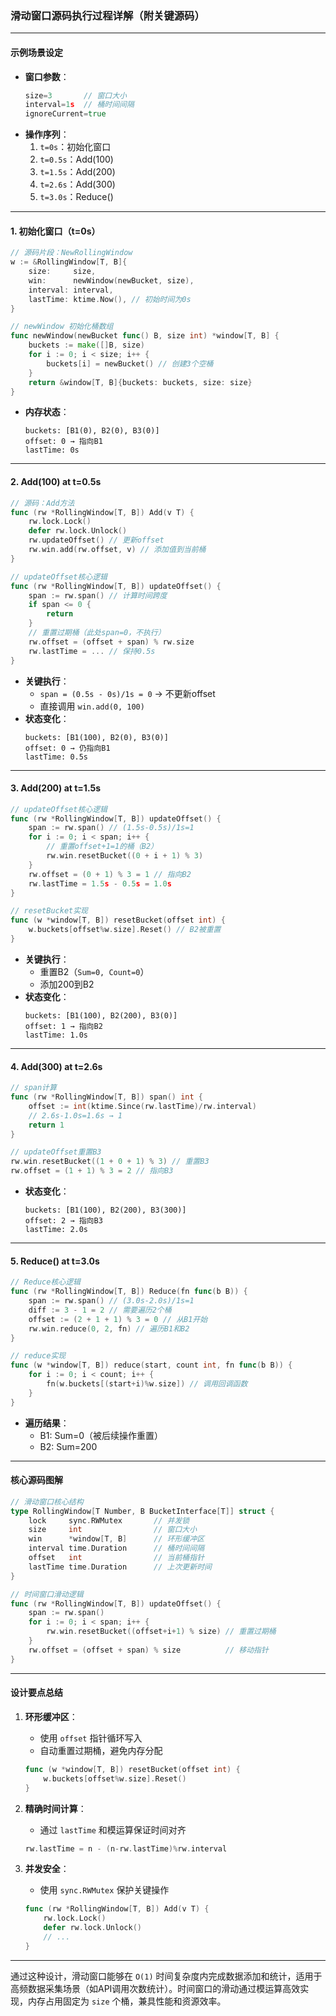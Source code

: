 ### 滑动窗口源码执行过程详解（附关键源码）

---

#### **示例场景设定**
- **窗口参数**：
  ```go
  size=3       // 窗口大小
  interval=1s  // 桶时间间隔
  ignoreCurrent=true
  ```
- **操作序列**：
  1. `t=0s`：初始化窗口
  2. `t=0.5s`：Add(100)
  3. `t=1.5s`：Add(200)
  4. `t=2.6s`：Add(300)
  5. `t=3.0s`：Reduce()

---

#### **1. 初始化窗口（t=0s）**
```go
// 源码片段：NewRollingWindow
w := &RollingWindow[T, B]{
    size:     size,
    win:      newWindow(newBucket, size),
    interval: interval,
    lastTime: ktime.Now(), // 初始时间为0s
}

// newWindow 初始化桶数组
func newWindow(newBucket func() B, size int) *window[T, B] {
    buckets := make([]B, size)
    for i := 0; i < size; i++ {
        buckets[i] = newBucket() // 创建3个空桶
    }
    return &window[T, B]{buckets: buckets, size: size}
}
```
- **内存状态**：
  ```
  buckets: [B1(0), B2(0), B3(0)]
  offset: 0 → 指向B1
  lastTime: 0s
  ```

---

#### **2. Add(100) at t=0.5s**
```go
// 源码：Add方法
func (rw *RollingWindow[T, B]) Add(v T) {
    rw.lock.Lock()
    defer rw.lock.Unlock()
    rw.updateOffset() // 更新offset
    rw.win.add(rw.offset, v) // 添加值到当前桶
}

// updateOffset核心逻辑
func (rw *RollingWindow[T, B]) updateOffset() {
    span := rw.span() // 计算时间跨度
    if span <= 0 {
        return
    }
    // 重置过期桶（此处span=0，不执行）
    rw.offset = (offset + span) % rw.size
    rw.lastTime = ... // 保持0.5s
}
```
- **关键执行**：
  - `span = (0.5s - 0s)/1s = 0` → 不更新offset
  - 直接调用 `win.add(0, 100)`
- **状态变化**：
  ```
  buckets: [B1(100), B2(0), B3(0)]
  offset: 0 → 仍指向B1
  lastTime: 0.5s
  ```

---

#### **3. Add(200) at t=1.5s**
```go
// updateOffset核心逻辑
func (rw *RollingWindow[T, B]) updateOffset() {
    span := rw.span() // (1.5s-0.5s)/1s=1
    for i := 0; i < span; i++ {
        // 重置offset+1=1的桶（B2）
        rw.win.resetBucket((0 + i + 1) % 3)
    }
    rw.offset = (0 + 1) % 3 = 1 // 指向B2
    rw.lastTime = 1.5s - 0.5s = 1.0s
}

// resetBucket实现
func (w *window[T, B]) resetBucket(offset int) {
    w.buckets[offset%w.size].Reset() // B2被重置
}
```
- **关键执行**：
  - 重置B2（`Sum=0, Count=0`）
  - 添加200到B2
- **状态变化**：
  ```
  buckets: [B1(100), B2(200), B3(0)]
  offset: 1 → 指向B2
  lastTime: 1.0s
  ```

---

#### **4. Add(300) at t=2.6s**
```go
// span计算
func (rw *RollingWindow[T, B]) span() int {
    offset := int(ktime.Since(rw.lastTime)/rw.interval) 
    // 2.6s-1.0s=1.6s → 1
    return 1
}

// updateOffset重置B3
rw.win.resetBucket((1 + 0 + 1) % 3) // 重置B3
rw.offset = (1 + 1) % 3 = 2 // 指向B3
```
- **状态变化**：
  ```
  buckets: [B1(100), B2(200), B3(300)]
  offset: 2 → 指向B3
  lastTime: 2.0s
  ```

---

#### **5. Reduce() at t=3.0s**
```go
// Reduce核心逻辑
func (rw *RollingWindow[T, B]) Reduce(fn func(b B)) {
    span := rw.span() // (3.0s-2.0s)/1s=1
    diff := 3 - 1 = 2 // 需要遍历2个桶
    offset := (2 + 1 + 1) % 3 = 0 // 从B1开始
    rw.win.reduce(0, 2, fn) // 遍历B1和B2
}

// reduce实现
func (w *window[T, B]) reduce(start, count int, fn func(b B)) {
    for i := 0; i < count; i++ {
        fn(w.buckets[(start+i)%w.size]) // 调用回调函数
    }
}
```
- **遍历结果**：
  - B1: Sum=0（被后续操作重置）
  - B2: Sum=200

---

#### **核心源码图解**
```go
// 滑动窗口核心结构
type RollingWindow[T Number, B BucketInterface[T]] struct {
    lock     sync.RWMutex       // 并发锁
    size     int                // 窗口大小
    win      *window[T, B]      // 环形缓冲区
    interval time.Duration      // 桶时间间隔
    offset   int                // 当前桶指针
    lastTime time.Duration      // 上次更新时间
}

// 时间窗口滑动逻辑
func (rw *RollingWindow[T, B]) updateOffset() {
    span := rw.span()
    for i := 0; i < span; i++ {
        rw.win.resetBucket((offset+i+1) % size) // 重置过期桶
    }
    rw.offset = (offset + span) % size          // 移动指针
}
```

---

#### **设计要点总结**
1. **环形缓冲区**：
   - 使用 `offset` 指针循环写入
   - 自动重置过期桶，避免内存分配
   ```go
   func (w *window[T, B]) resetBucket(offset int) {
       w.buckets[offset%w.size].Reset()
   }
   ```

2. **精确时间计算**：
   - 通过 `lastTime` 和模运算保证时间对齐
   ```go
   rw.lastTime = n - (n-rw.lastTime)%rw.interval
   ```

3. **并发安全**：
   - 使用 `sync.RWMutex` 保护关键操作
   ```go
   func (rw *RollingWindow[T, B]) Add(v T) {
       rw.lock.Lock()
       defer rw.lock.Unlock()
       // ...
   }
   ```

---

通过这种设计，滑动窗口能够在 `O(1)` 时间复杂度内完成数据添加和统计，适用于高频数据采集场景（如API调用次数统计）。时间窗口的滑动通过模运算高效实现，内存占用固定为 `size` 个桶，兼具性能和资源效率。